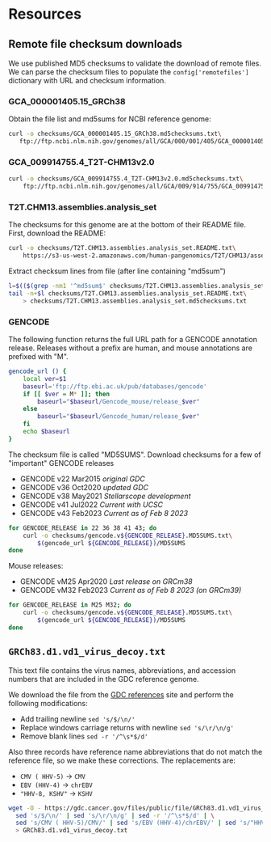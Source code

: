 # Resources

## Remote file checksum downloads

We use published MD5 checksums to validate the download of remote files. 
We can parse the checksum files to populate the `config['remotefiles']`
dictionary with URL and checksum information.

### GCA_000001405.15_GRCh38

Obtain the file list and md5sums for NCBI reference genome:

```bash
curl -o checksums/GCA_000001405.15_GRCh38.md5checksums.txt\
   ftp://ftp.ncbi.nlm.nih.gov/genomes/all/GCA/000/001/405/GCA_000001405.15_GRCh38/seqs_for_alignment_pipelines.ucsc_ids/md5checksums.txt
```

### GCA_009914755.4_T2T-CHM13v2.0

```bash
curl -o checksums/GCA_009914755.4_T2T-CHM13v2.0.md5checksums.txt\
    ftp://ftp.ncbi.nlm.nih.gov/genomes/all/GCA/009/914/755/GCA_009914755.4_T2T-CHM13v2.0/md5checksums.txt
```

### T2T.CHM13.assemblies.analysis_set

The checksums for this genome are at the bottom of their README file. First,
download the README:

```bash
curl -o checksums/T2T.CHM13.assemblies.analysis_set.README.txt\
    https://s3-us-west-2.amazonaws.com/human-pangenomics/T2T/CHM13/assemblies/analysis_set/README.txt
```

Extract checksum lines from file (after line containing "md5sum")

```bash
l=$(($(grep -nm1 '^md5sum$' checksums/T2T.CHM13.assemblies.analysis_set.README.txt | cut -d':' -f1) + 1))
tail -n+$l checksums/T2T.CHM13.assemblies.analysis_set.README.txt\
    > checksums/T2T.CHM13.assemblies.analysis_set.md5checksums.txt  
```

### GENCODE

The following function returns the full URL path for a GENCODE annotation 
release. Releases without a prefix are human, and mouse annotations are 
prefixed with "M". 

```bash
gencode_url () {
    local ver=$1
    baseurl='ftp://ftp.ebi.ac.uk/pub/databases/gencode'
    if [[ $ver = M* ]]; then
        baseurl="$baseurl/Gencode_mouse/release_$ver"
    else
        baseurl="$baseurl/Gencode_human/release_$ver"
    fi
    echo $baseurl
}
```

The checksum file is called "MD5SUMS". Download checksums for a few of 
"important" GENCODE releases

+ GENCODE v22 Mar2015 *original GDC*
+ GENCODE v36 Oct2020 *updated GDC*
+ GENCODE v38 May2021 *Stellarscope development*
+ GENCODE v41 Jul2022 *Current with UCSC*
+ GENCODE v43 Feb2023 *Current as of Feb 8 2023*

```bash
for GENCODE_RELEASE in 22 36 38 41 43; do
    curl -o checksums/gencode.v${GENCODE_RELEASE}.MD5SUMS.txt\
        $(gencode_url ${GENCODE_RELEASE})/MD5SUMS
done
```

Mouse releases:

+ GENCODE vM25 Apr2020 *Last release on GRCm38*
+ GENCODE vM32 Feb2023 *Current as of Feb 8 2023 (on GRCm39)*


```bash
for GENCODE_RELEASE in M25 M32; do
    curl -o checksums/gencode.v${GENCODE_RELEASE}.MD5SUMS.txt\
        $(gencode_url ${GENCODE_RELEASE})/MD5SUMS
done
```


## `GRCh83.d1.vd1_virus_decoy.txt`

This text file contains the virus names, abbreviations, and accession numbers that are
included in the GDC reference genome. 

We download the file from the [GDC references](https://gdc.cancer.gov/about-data/gdc-data-processing/gdc-reference-files)
site and perform the following modifications:

  - Add trailing newline `sed 's/$/\n/'`
  - Replace windows carriage returns with newline `sed 's/\r/\n/g'`
  - Remove blank lines `sed -r '/^\s*$/d'`

Also three records have reference name abbreviations that do not match
the reference file, so we make these corrections. The replacements are:

  - `CMV ( HHV-5)` &rarr; `CMV`
  - `EBV (HHV-4)` &rarr; `chrEBV`
  - `"HHV-8, KSHV"` &rarr; `KSHV`

```bash
wget -O - https://gdc.cancer.gov/files/public/file/GRCh83.d1.vd1_virus_decoy.txt |\
  sed 's/$/\n/' | sed 's/\r/\n/g' | sed -r '/^\s*$/d' | \
  sed 's/CMV ( HHV-5)/CMV/' | sed 's/EBV (HHV-4)/chrEBV/' | sed 's/"HHV-8, KSHV"/KSHV/' \
  > GRCh83.d1.vd1_virus_decoy.txt
```
